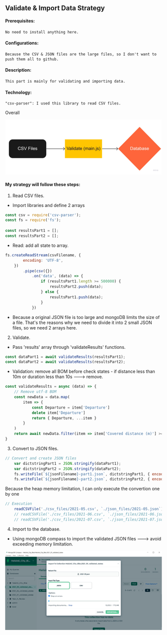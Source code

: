 ## Validate & Import Data Strategy

#### Prerequisites:
    No need to install anything here.
#### Configurations: 
    Because the CSV & JSON files are the large files, so I don't want to push them all to github.
#### Description: 
    This part is mainly for validating and importing data. 
#### Technology: 
    "csv-parser": I used this library to read CSV files.

Overall

![alt text](./img/overall.jpg "Overall of strategy")

#### My strategy will follow these steps:

1. Read CSV files.

- Import libraries and define 2 arrays
```javascript
const csv = require('csv-parser');
const fs = require('fs');

const resultsPart1 = [];
const resultsPart2 = [];
```
- Read: add all state to array.

```javascript
fs.createReadStream(csvFilename, {
        encoding: 'UTF-8',
    })
        .pipe(csv({})
            .on('data', (data) => {
                if (resultsPart1.length >= 500000) {
                    resultsPart2.push(data);
                } else {
                    resultsPart1.push(data);
                }
            })
```

- Because a original JSON file is too large and mongoDB limits the size of a file. That's the reasons why we need to divide it into 2 small JSON files, so we need 2 arrays here.

2. Validate.
- Pass 'results' array through 'validateResults' functions.

```javascript
const dataPart1 = await validateResults(resultsPart1);
const dataPart2 = await validateResults(resultsPart2);
```

- Validation: remove all BOM before check states - if distance less than 10m or duration less than 10s ---> remove.
```javascript
const validateResults = async (data) => {
    // Remove utf-8 BOM
    const newData = data.map(
        item => {
            const Departure = item['﻿Departure']
            delete item['﻿Departure']
            return { Departure, ...item }
        }
    )
    return await newData.filter(item => item['Covered distance (m)'] >= 10 && item['Duration (sec.)'] >= 10)
}
```

3. Convert to JSON files.
```javascript
// Convert and create JSON files
    var dictstringPart1 = JSON.stringify(dataPart1);
    var dictstringPart2 = JSON.stringify(dataPart2);
    fs.writeFile(`${jsonFilename}-part1.json`, dictstringPart1, { encoding: 'utf8' }, (err) => err && console.error(err));
    fs.writeFile(`${jsonFilename}-part2.json`, dictstringPart2, { encoding: 'utf8' }, (err) => err && console.error(err));
```

Because the heap memory limitation, I can only execute the convertion one by one
```javascript
// Execution
    readCSVFile('./csv_files/2021-05.csv', `./json_files/2021-05.json`)
    // readCSVFile('./csv_files/2021-06.csv', `./json_files/2021-06.json`)
    // readCSVFile('./csv_files/2021-07.csv', `./json_files/2021-07.json`)
```

4. Import to the database.
- Using mongoDB compass to import the validated JSON files ---> avoid exceeding memory limitation.

![alt text](./img/ImportToDatabase.PNG "Import data with mongoDB compass")

